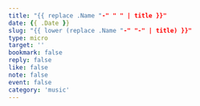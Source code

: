 ```yaml
---
title: "{{ replace .Name "-" " " | title }}"
date: {{ .Date }}
slug: "{{ lower (replace .Name "-" "-" | title) }}"
type: micro
target: ''
bookmark: false
reply: false
like: false
note: false
event: false
category: 'music'
---
```

